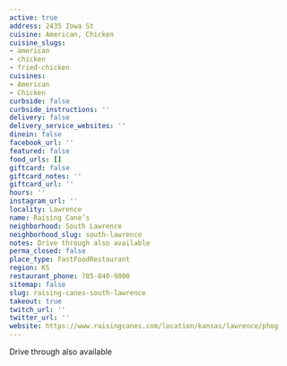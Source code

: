 ```yaml
---
active: true
address: 2435 Iowa St
cuisine: American, Chicken
cuisine_slugs:
- american
- chicken
- fried-chicken
cuisines:
- American
- Chicken
curbside: false
curbside_instructions: ''
delivery: false
delivery_service_websites: ''
dinein: false
facebook_url: ''
featured: false
food_urls: []
giftcard: false
giftcard_notes: ''
giftcard_url: ''
hours: ''
instagram_url: ''
locality: Lawrence
name: Raising Cane’s
neighborhood: South Lawrence
neighborhood_slug: south-lawrence
notes: Drive through also available
perma_closed: false
place_type: FastFoodRestaurant
region: KS
restaurant_phone: 785-840-9800
sitemap: false
slug: raising-canes-south-lawrence
takeout: true
twitch_url: ''
twitter_url: ''
website: https://www.raisingcanes.com/location/kansas/lawrence/phog
---
```


Drive through also available